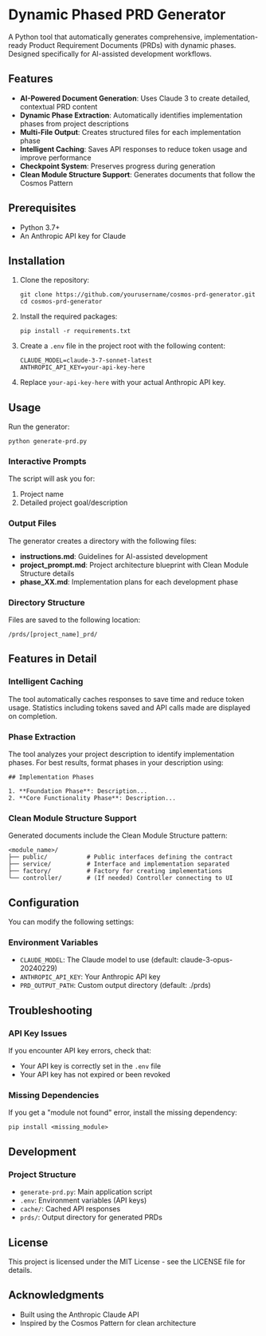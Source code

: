 # Dynamic Phased PRD Generator

A Python tool that automatically generates comprehensive, implementation-ready Product Requirement Documents (PRDs) with dynamic phases. Designed specifically for AI-assisted development workflows.

## Features

- **AI-Powered Document Generation**: Uses Claude 3 to create detailed, contextual PRD content
- **Dynamic Phase Extraction**: Automatically identifies implementation phases from project descriptions
- **Multi-File Output**: Creates structured files for each implementation phase
- **Intelligent Caching**: Saves API responses to reduce token usage and improve performance
- **Checkpoint System**: Preserves progress during generation
- **Clean Module Structure Support**: Generates documents that follow the Cosmos Pattern

## Prerequisites

- Python 3.7+
- An Anthropic API key for Claude

## Installation

1. Clone the repository:
   ```
   git clone https://github.com/yourusername/cosmos-prd-generator.git
   cd cosmos-prd-generator
   ```

2. Install the required packages:
   ```
   pip install -r requirements.txt
   ```

3. Create a `.env` file in the project root with the following content:
   ```
   CLAUDE_MODEL=claude-3-7-sonnet-latest
   ANTHROPIC_API_KEY=your-api-key-here
   ```

4. Replace `your-api-key-here` with your actual Anthropic API key.

## Usage

Run the generator:
```
python generate-prd.py
```

### Interactive Prompts

The script will ask you for:
1. Project name
2. Detailed project goal/description

### Output Files

The generator creates a directory with the following files:

- **instructions.md**: Guidelines for AI-assisted development
- **project_prompt.md**: Project architecture blueprint with Clean Module Structure details
- **phase_XX.md**: Implementation plans for each development phase

### Directory Structure

Files are saved to the following location:
```
/prds/[project_name]_prd/
```

## Features in Detail

### Intelligent Caching

The tool automatically caches responses to save time and reduce token usage. Statistics including tokens saved and API calls made are displayed on completion.

### Phase Extraction

The tool analyzes your project description to identify implementation phases. For best results, format phases in your description using:
```
## Implementation Phases

1. **Foundation Phase**: Description...
2. **Core Functionality Phase**: Description...
```

### Clean Module Structure Support

Generated documents include the Clean Module Structure pattern:
```
<module_name>/
├── public/           # Public interfaces defining the contract
├── service/          # Interface and implementation separated
├── factory/          # Factory for creating implementations
└── controller/       # (If needed) Controller connecting to UI
```

## Configuration

You can modify the following settings:

### Environment Variables

- `CLAUDE_MODEL`: The Claude model to use (default: claude-3-opus-20240229)
- `ANTHROPIC_API_KEY`: Your Anthropic API key
- `PRD_OUTPUT_PATH`: Custom output directory (default: ./prds)

## Troubleshooting

### API Key Issues

If you encounter API key errors, check that:
- Your API key is correctly set in the `.env` file
- Your API key has not expired or been revoked

### Missing Dependencies

If you get a "module not found" error, install the missing dependency:
```
pip install <missing_module>
```

## Development

### Project Structure

- `generate-prd.py`: Main application script
- `.env`: Environment variables (API keys)
- `cache/`: Cached API responses
- `prds/`: Output directory for generated PRDs

## License

This project is licensed under the MIT License - see the LICENSE file for details.

## Acknowledgments

- Built using the Anthropic Claude API
- Inspired by the Cosmos Pattern for clean architecture 
